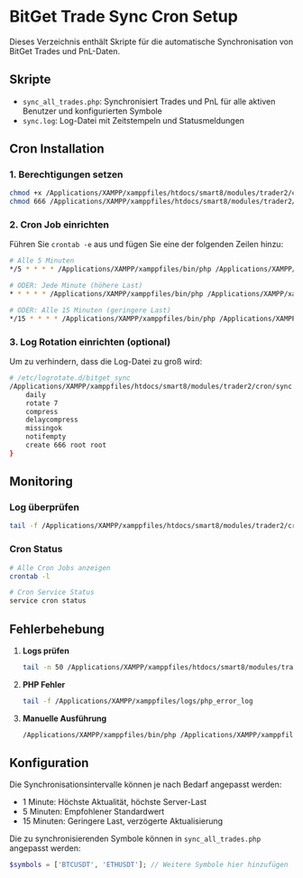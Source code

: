 # BitGet Trade Sync Cron Setup

Dieses Verzeichnis enthält Skripte für die automatische Synchronisation von BitGet Trades und PnL-Daten.

## Skripte

- `sync_all_trades.php`: Synchronisiert Trades und PnL für alle aktiven Benutzer und konfigurierten Symbole
- `sync.log`: Log-Datei mit Zeitstempeln und Statusmeldungen

## Cron Installation

### 1. Berechtigungen setzen
```bash
chmod +x /Applications/XAMPP/xamppfiles/htdocs/smart8/modules/trader2/cron/sync_all_trades.php
chmod 666 /Applications/XAMPP/xamppfiles/htdocs/smart8/modules/trader2/cron/sync.log
```

### 2. Cron Job einrichten
Führen Sie `crontab -e` aus und fügen Sie eine der folgenden Zeilen hinzu:

```bash
# Alle 5 Minuten
*/5 * * * * /Applications/XAMPP/xamppfiles/bin/php /Applications/XAMPP/xamppfiles/htdocs/smart8/modules/trader2/cron/sync_all_trades.php

# ODER: Jede Minute (höhere Last)
* * * * * /Applications/XAMPP/xamppfiles/bin/php /Applications/XAMPP/xamppfiles/htdocs/smart8/modules/trader2/cron/sync_all_trades.php

# ODER: Alle 15 Minuten (geringere Last)
*/15 * * * * /Applications/XAMPP/xamppfiles/bin/php /Applications/XAMPP/xamppfiles/htdocs/smart8/modules/trader2/cron/sync_all_trades.php
```

### 3. Log Rotation einrichten (optional)
Um zu verhindern, dass die Log-Datei zu groß wird:

```bash
# /etc/logrotate.d/bitget_sync
/Applications/XAMPP/xamppfiles/htdocs/smart8/modules/trader2/cron/sync.log {
    daily
    rotate 7
    compress
    delaycompress
    missingok
    notifempty
    create 666 root root
}
```

## Monitoring

### Log überprüfen
```bash
tail -f /Applications/XAMPP/xamppfiles/htdocs/smart8/modules/trader2/cron/sync.log
```

### Cron Status
```bash
# Alle Cron Jobs anzeigen
crontab -l

# Cron Service Status
service cron status
```

## Fehlerbehebung

1. **Logs prüfen**
   ```bash
   tail -n 50 /Applications/XAMPP/xamppfiles/htdocs/smart8/modules/trader2/cron/sync.log
   ```

2. **PHP Fehler**
   ```bash
   tail -f /Applications/XAMPP/xamppfiles/logs/php_error_log
   ```

3. **Manuelle Ausführung**
   ```bash
   /Applications/XAMPP/xamppfiles/bin/php /Applications/XAMPP/xamppfiles/htdocs/smart8/modules/trader2/cron/sync_all_trades.php
   ```

## Konfiguration

Die Synchronisationsintervalle können je nach Bedarf angepasst werden:
- 1 Minute: Höchste Aktualität, höchste Server-Last
- 5 Minuten: Empfohlener Standardwert
- 15 Minuten: Geringere Last, verzögerte Aktualisierung

Die zu synchronisierenden Symbole können in `sync_all_trades.php` angepasst werden:
```php
$symbols = ['BTCUSDT', 'ETHUSDT']; // Weitere Symbole hier hinzufügen
```
